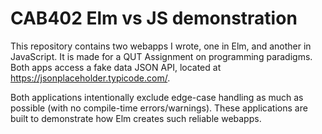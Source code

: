 # CAB402 Elm vs JS demonstration
This repository contains two webapps I wrote, one in Elm, and another in JavaScript.
It is made for a QUT Assignment on programming paradigms.
Both apps access a fake data JSON API, located at https://jsonplaceholder.typicode.com/.

Both applications intentionally exclude edge-case handling as much as possible (with no compile-time errors/warnings).
These applications are built to demonstrate how Elm creates such reliable webapps.
